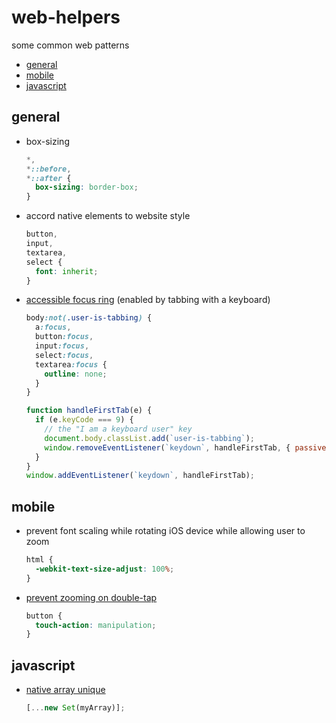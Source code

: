 # web-helpers

some common web patterns

<!-- START doctoc generated TOC please keep comment here to allow auto update -->
<!-- DON'T EDIT THIS SECTION, INSTEAD RE-RUN doctoc TO UPDATE -->


- [general](#general)
- [mobile](#mobile)
- [javascript](#javascript)

<!-- END doctoc generated TOC please keep comment here to allow auto update -->

## general

- box-sizing
  ```css
  *,
  *::before,
  *::after {
    box-sizing: border-box;
  }
  ```
- accord native elements to website style
  ```css
  button,
  input,
  textarea,
  select {
    font: inherit;
  }
  ```
- [accessible focus ring](https://hackernoon.com/removing-that-ugly-focus-ring-and-keeping-it-too-6c8727fefcd2) (enabled by tabbing with a keyboard)
  ```scss
  body:not(.user-is-tabbing) {
    a:focus,
    button:focus,
    input:focus,
    select:focus,
    textarea:focus {
      outline: none;
    }
  }
  ```
  ```js
  function handleFirstTab(e) {
    if (e.keyCode === 9) {
      // the "I am a keyboard user" key
      document.body.classList.add(`user-is-tabbing`);
      window.removeEventListener(`keydown`, handleFirstTab, { passive: true });
    }
  }
  window.addEventListener(`keydown`, handleFirstTab);
  ```

## mobile

- prevent font scaling while rotating iOS device while allowing user to zoom
  ```css
  html {
    -webkit-text-size-adjust: 100%;
  }
  ```
- [prevent zooming on double-tap](https://stackoverflow.com/questions/46167604/iphone-html-disable-double-tap-to-zoom)

  ```css
  button {
    touch-action: manipulation;
  }
  ```

## javascript

- [native array unique](https://stackoverflow.com/questions/1960473/get-all-unique-values-in-a-javascript-array-remove-duplicates#14438954)
  ```js
  [...new Set(myArray)];
  ```
